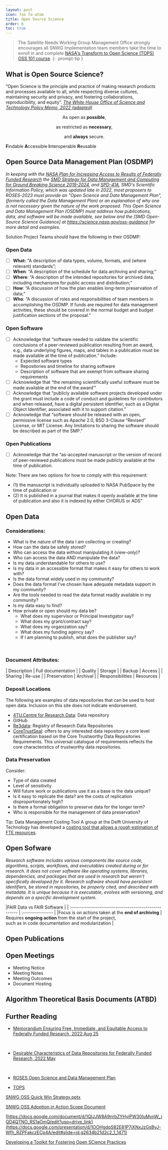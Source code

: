 ```yaml
---
layout: post
icon: fas fa-atom
title: Open Source Science
order: 6
toc: true
---
```


<!-- markdownlint-capture -->
<!-- markdownlint-disable -->
> The Satellite Needs Working Group Management Office strongly encourages all SNWG Implementation team members take the time to enroll in and complete [NASA's Transform to Open Science (TOPS) OSS 101 course](https://nasa.github.io/Transform-to-Open-Science/).
{: .prompt-tip }

<!-- markdownlint-restore -->

## What is Open Source Science?
“Open Science is the principle and practice of making research products and processes available to all, while respecting diverse cultures, maintaining security and privacy, and fostering collaborations, reproducibility, and equity”.
[_The White House Office of Science and Technology Policy Memo, 2022 (adapted)_](https://open.science.gov/)

<!-- markdownlint-disable-next-line -->
<div align="center">

  As open as <strong>possible</strong>,<br>

  as restricted as <strong>necessary</strong>,<br>
  
  and <strong>always</strong> secure.

</div>

**F**indable
**A**ccessible
**I**nteroperable
**R**eusable

## Open Source Data Management Plan (OSDMP)

_In keeping with the [NASA Plan for Increasing Access to Results of Federally Funded Research](https://smd-cms.nasa.gov/wp-content/uploads/2023/05/NASA_Plan_for_increasing_access_to_results_of_federally_funded_research1.pdf) the [SMD Strategy for Data Management and Computing for Ground Breaking Science 2019-2024](https://smd-cms.nasa.gov/wp-content/uploads/2023/06/SDMWG_Full_Document_v3.pdf), and [SPD-41A](https://science.nasa.gov/researchers/science-data/science-information-policy/), SMD's Scientific Information Policy, which was updated late in 2022, most proposers to ROSES-2023 must provide an "Open Science and Data Management Plan", (formerly called the Data Management Plan) or an explanation of why one is not necessary given the nature of the work proposed. This Open Science and Data Management Plan (OSDMP) must address how publications, data, and software will be made available, see below and the [SMD Open-Source Science Guidance] at https://science.nasa.gov/oss-guidance for more detail and examples._

Solution Project Teams should have the following in their OSDMP:

### Open Data

- [ ] **What:** "A description of data types, volume, formats, and (where relevant) standards”;
- [ ] **When**: “A description of the schedule for data archiving and sharing;”
- [ ] **Where**: “A description of the intended repositories for archived data, including mechanisms for public access and distribution;”
- [ ] **How**: “A discussion of how the plan enables long-term preservation of data;”
- [ ] **Who**: “A discussion of roles and responsibilities of team members in accomplishing the OSDMP. If funds are required for data management activities, these should be covered in the normal budget and budget justification sections of the proposal.”

### Open Software
- [ ] Acknowledge that “software needed to validate the scientific conclusions of a peer-reviewed publication resulting from an award, e.g., data underlying figures, maps, and tables in a publication must be made available at the time of publication.” Include:
    - Expected software types
    - Repositories and timeline for sharing software
    - Description of software that are exempt from software sharing requirements
- [ ] Acknowledge that “the remaining scientifically useful software must be made available at the end of the award’”
- [ ] Acknowledge that “publicly available software projects developed under the grant must include a code of conduct and guidelines for contributors and when released, have a digital persistent identifier, such as a Digital Object Identifier, associated with it to support citation.”
- [ ] Acknowledge that “software should be released with an open, permissive license such as Apache 2.0, BSD 3-Clause “Revised” License, or MIT License. Any limitations to sharing the software should be described as part of the SMP.”

### Open Publications
- [ ]  Acknowledge that the “as-accepted manuscript or the version of record of peer-reviewed publications must be made publicly available at the time of publication. 

Note: There are two options for how to comply with this requirement: 
- (1) the manuscript is individually uploaded to NASA PubSpace by the time of publication or 
- (2) It is published in a journal that makes it openly available at the time of publication and also it is indexed by either CHORUS or ADS”

## Open Data

### Considerations:
- What is the nature of the data I am collecting or creating?
- How can the data be safely stored?
- Who can access the data without manipulating it (view-only)?  
- Who can access the data AND manipulate the data?
- Is my data understandable for others to use?
- Is my data in an accessible format that makes it easy for others to work with? 
- Is the data format widely used in my community?
- Does the data format I've chosen have adequate metadata support in my community?
- Are the tools needed to read the data format readily available in my community?
- Is my data easy to find?
- How private or open should my data be?
    - What does my supervisor or Principal Investigator say?
    - What does my grant/contract say?
    - What does my organization say?
    - What does my funding agency say?
    - If I am planning to publish, what does the publisher say?
<br>

### Document Attributes:

| Description      | Full documentation |
| Quality          | Storage            |
| Backup           | Access             |
| Sharing          | Re-use             |
| Preservation     | Archival           |
| Responsibilities | Resources          |

### Deposit Locations

The following are examples of data repositories that can be used to host open data. Inclusion on this site does not indicate endorsement. 

- [4TU.Centre for Research Data](https://data.4tu.nl/): Data repository
- GitHub
- [Re3data](https://www.re3data.org/): Registry of Research Data Repositories 
- [CoreTrustSeal](https://www.coretrustseal.org/): offers to any interested data repository a core level certification based on the Core Trustworthy Data Repositories Requirements.  This universal catalogue of requirements reflects the core characteristics of trustworthy data repositories.

### Data Preservation

Consider:
- Type of data created
- Level of sensitivity
- Will future work or publications use it as a base
is the data unique?
- Is it easy to replicate the data?
are the costs of replication disproportionately high?
- Is there a formal obligation to preserve data for the longer term?
- Who is responsible for the management of data preservation?

Tip: Data Management Costing Tool
A group at the Delft University of Technology has developed a [costing tool that allows a rough estimation of FTE resources](https://forms.gle/8mUXX3TWTr85eyK47).


## Open Sofware

_Research software includes various components like source code, algorithms, scripts, workflows, and executables created during or for research. It does not cover software like operating systems, libraries, dependencies, and packages that are used in research but weren't specifically developed for it. Research software should have persistent identifiers, be stored in repositories, be properly cited, and described with metadata. It is unique because it is executable, evolves with versioning, and depends on a specific development system._

|FAIR Data vs FAIR Software    |
| :--------------------------------------------------- | :--------------- |
|Focus is on actions taken at the **end of archiving** | Requires **ongoing action** from the start of the project,<br> such as in code documentation and modularization |


## Open Publications

## Open Meetings

- Meeting Notice
- Meeting Notes
- Meeting Outcomes
- Document Hosting

## Algorithm Theoretical Basis Documents (ATBD)


## Further Reading

- [Memorandum Ensuring Free, Immediate, and Equitable Access to Federally Funded Research, 2022 Aug 25](https://www.whitehouse.gov/wp-content/uploads/2022/08/08-2022-OSTP-Public-access-Memo.pdf)
<br>

- [Desirable Characteristics of Data Repositories for Federally Funded Research, 2022 May](https://repository.si.edu/bitstream/handle/10088/113528/Desirable%20Characteristics%20of%20Data%20Repositories.pdf)
<br>

- [ROSES Open Science and Data Management Plan](https://science.nasa.gov/researchers/sara/faqs/osdmp/)

- [TOPS](https://nasa.github.io/Transform-to-Open-Science/)

[SNWG OSS Quick Win Strategy.pptx](https://docs.google.com/presentation/d/1Nk8whKqDxwkjko5W0T7l2Ed1kLpvuxQ-/edit?usp=sharing&ouid=106604293755679367477&rtpof=true&sd=true)

[SNWG OSS Adoption in Action Scope Document](https://docs.google.com/document/d/1QIJJW8A9nrbZYHyiPW30IuMvnW_jQD4QTNO_RS1aOmQ/edit?usp=drive_link)

[https://docs.google.com/document/d/1QIJJW8A9nrbZYHyiPW30IuMvnW_jQD4QTNO_RS1aOmQ/edit?usp=drive_link](https://docs.google.com/presentation/d/1OOHgdqS82E81P7jXNxJzGsByJ-Wfh_RZPFakczECp4A/edit#slide=id.g2634b21d2c2_1_1471)

[Developing a Toolkit for Fostering Open SCience Practices](https://drive.google.com/file/d/11nsQV1_MJRIxtEGig5WxfcyX3paiuX0d/view?usp=drive_link)